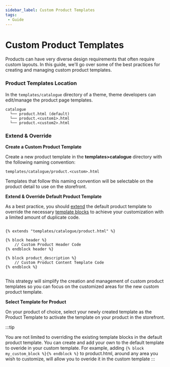 ```yaml
---
sidebar_label: Custom Product Templates
tags:
 - Guide
---
```

# Custom Product Templates

Products can have very diverse design requirements that often require custom layouts. In this guide, we'll go over some of the best practices for creating and managing custom product templates.

### Product Templates Location

In the `templates/catalogue` directory of a theme, theme developers can edit/manage the product page templates.

```title="Product Templates Location"
catalogue
  └── product.html (default)
  └── product.<custom1>.html
  └── product.<custom2>.html
```

### Extend & Override

**Create a Custom Product Template**

Create a new product template in the **templates>catalogue** directory with the following naming convention:

```title="Custom Product Template Naming"
templates/catalogue/product.<custom>.html
```

Templates that follow this naming convention will be selectable on the product detail to use on the storefront.


**Extend & Override Default Product Template**

As a best practice, you should [extend](/themes/templates/tags.md#extends-block) the default product template to override the necessary [template blocks](/themes/templates/tags.md#extends-block) to achieve your customization with a limited amount of duplicate code.


```django title="Example Custom Product Template"

{% extends "templates/catalogue/product.html" %}

{% block header %}
    // Custom Product Header Code
{% endblock header %}

{% block product_description %}
    // Custom Product Content Template Code
{% endblock %}


```

This strategy will simplify the creation and management of custom product templates so you can focus on the customized areas for the new custom product template.


**Select Template for Product**

On your product of choice, select your newly created template as the Product Template to activate the template on your product in the storefront.


:::tip

You are not limited to overriding the existing template blocks in the default product template. You can create and add your own to the default template to overide in your custom template. For example, adding `{% block my_custom_block %}{% endblock %}` to product.html, around any area you wish to customize, will allow you to overide it in the custom template
:::
